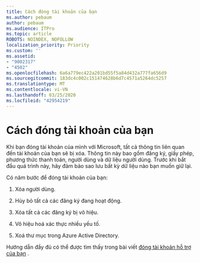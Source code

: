 ```yaml
---
title: Cách đóng tài khoản của bạn
ms.author: pebaum
author: pebaum
ms.audience: ITPro
ms.topic: article
ROBOTS: NOINDEX, NOFOLLOW
localization_priority: Priority
ms.custom: ''
ms.assetid:
- "9002317"
- "4502"
ms.openlocfilehash: 6a6a779ec422a201bd55f5a84d432a777fa656d9
ms.sourcegitcommit: 183dc4c002c151474628b6d7c4571a5264dc5257
ms.translationtype: MT
ms.contentlocale: vi-VN
ms.lasthandoff: 03/25/2020
ms.locfileid: "42954219"
---
```

# <a name="how-to-close-your-account"></a>Cách đóng tài khoản của bạn

Khi bạn đóng tài khoản của mình với Microsoft, tất cả thông tin liên quan đến tài khoản của bạn sẽ bị xóa. Thông tin này bao gồm đăng ký, giấy phép, phương thức thanh toán, người dùng và dữ liệu người dùng. Trước khi bắt đầu quá trình này, hãy đảm bảo sao lưu bất kỳ dữ liệu nào bạn muốn giữ lại.

Có năm bước để đóng tài khoản của bạn:

1. Xóa người dùng.

2. Hủy bỏ tất cả các đăng ký đang hoạt động.

3. Xóa tất cả các đăng ký bị vô hiệu.

4. Vô hiệu hoá xác thực nhiều yếu tố.

5. Xoá thư mục trong Azure Active Directory.

Hướng dẫn đầy đủ có thể được tìm thấy trong bài viết [đóng tài khoản hỗ trợ của bạn](https://docs.microsoft.com/microsoft-365/commerce/close-your-account) .
